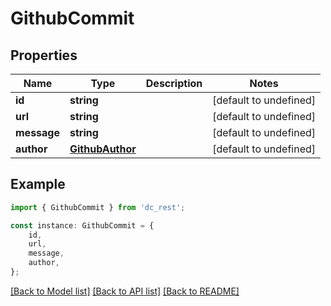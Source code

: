 # GithubCommit


## Properties

Name | Type | Description | Notes
------------ | ------------- | ------------- | -------------
**id** | **string** |  | [default to undefined]
**url** | **string** |  | [default to undefined]
**message** | **string** |  | [default to undefined]
**author** | [**GithubAuthor**](GithubAuthor.md) |  | [default to undefined]

## Example

```typescript
import { GithubCommit } from 'dc_rest';

const instance: GithubCommit = {
    id,
    url,
    message,
    author,
};
```

[[Back to Model list]](../README.md#documentation-for-models) [[Back to API list]](../README.md#documentation-for-api-endpoints) [[Back to README]](../README.md)
